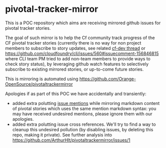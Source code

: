 # pivotal-tracker-mirror

This is a POC repository which aims are receiving mirrored github issues for pivotal tracker stories.

The goal of such mirror is to help the Cf community track progress of the CF pivotal tracker stories (currently there is no way for non project members to subscribe to story updates, see related [cf-dev thread](http://cf-dev.70369.x6.nabble.com/cf-dev-FW-issue-tracker-permissions-tt2763.html#a5014) or https://github.com/cloudfoundry/cli/issues/560#issuecomment-156846815 where CLI team PM tried to add non-team members to provide ways to check story status), by leveraging github watch features to selectively subscribe to existing mirrored stories, or up-to-come future stories.

This is mirroring is automated using https://github.com/Orange-OpenSource/pivotaltrackermirror

Apologies if as part of this POC we have accidentally and transiently:
* added extra polutting [issue mentions](https://github.com/blog/957-introducing-issue-mentions) while mirroring markdown content of pivotal stories which uses the same mention markdown syntax: you may have received undesired mentions, please ignore them with our apologies.
* added extra polutting issue cross references. We'll try to find a way to cleanup this undesired pollution (by disabling issues, by deleting this repo, making it private). See further analysis into https://github.com/ArthurHlt/pivotaltrackermirror/issues/1

